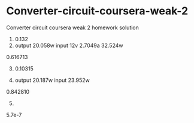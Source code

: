# Converter-circuit-coursera-weak-2
Converter circuit coursera weak 2 homework solution
1) 0.132
2) output 20.058w
input 12v 2.7049a 32.524w

0.616713

3) 0.10315

4) output 20.187w
input 23.952w

0.842810

5)
5.7e-7
